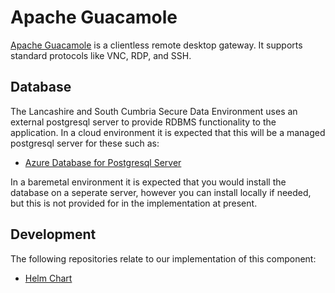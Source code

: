 # Apache Guacamole
[Apache Guacamole](https://guacamole.apache.org/) is a clientless remote desktop gateway. It supports standard protocols like VNC, RDP, and SSH.

## Database
The Lancashire and South Cumbria Secure Data Environment uses an external postgresql server to provide RDBMS functionality to the application. In a cloud environment it is expected that this will be a managed postgresql server for these such as:
* [Azure Database for Postgresql Server](../Infrastructure/Elastic-Compute-Resource/Microsoft-Azure/Postgresql-Server.md)

In a baremetal environment it is expected that you would install the database on a seperate server, however you can install locally if needed, but this is not provided for in the implementation at present.

## Development
The following repositories relate to our implementation of this component:
* [Helm Chart](https://github.com/lsc-sde/iac-helm-guacamole)